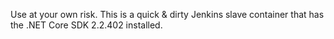 Use at your own risk. This is a quick & dirty Jenkins slave container that has the .NET Core SDK 2.2.402 installed.

